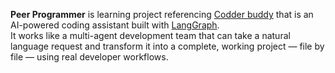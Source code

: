 **Peer Programmer** is learning project referencing [Codder buddy](https://github.com/codebasics/coder-buddy/tree/main) that is an AI-powered coding assistant built with [LangGraph](https://github.com/langchain-ai/langgraph).  
It works like a multi-agent development team that can take a natural language request and transform it into a complete, working project — file by file — using real developer workflows.
